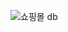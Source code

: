 ![쇼핑몰 db](https://github.com/postwo/shopping/assets/148507889/6234fe3a-7e97-4dc7-8dc6-d52b6c4d0194)
